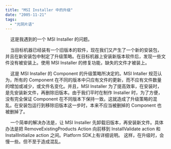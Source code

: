 ```yaml
---
title: "MSI Installer 中的升级"
date: "2005-11-21"
tags: 
  - "光阴片语"
---
```


    这是我遇到的一个 MSI Installer 的问题。

    当目标机器已经装有一个旧版本的软件，现在我们又产生了一个新的安装包，并且在新安装包中制定了升级策略。在目标机器上安装新版本软件后，发现一些文件没有被安装上。使用 MSI Installer 的修复功能，缺失的文件才被装上。

    这是 MSI Installer 的 Component 的升级策略所决定的。MSI Intaller 规范认为，所有的 Component 在不同的版本中只应有文件的更新，而不应有文件数量的增加或减少，或文件名变化。并且，MSI Installer 为了提高效率，在安装时，是先安装新文件，再删除旧版本。由于我们平时在制作 Installer 时，为了方便，没有完全保证 Component 在不同版本下保持一致。这就造成了升级策略的混乱。在安装包运行到移除旧版本这一步时，本来不应当被删掉的 Component 也被删掉了。

    一个简单的解决办法是，让 MSI Installer 先卸载旧版本，再安装新文件。具体办法是把 RemoveExistingProducts Action 向前移到 InstallValidate action 和 InstallInitialize action 之间。Platform SDK上有详细说明。 这样，在升级时，会慢一些。但不至于造成混乱。

